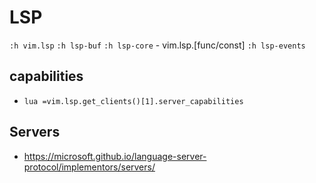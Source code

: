 # LSP

`:h vim.lsp`
`:h lsp-buf`
`:h lsp-core` - vim.lsp.[func/const]
`:h lsp-events`

## capabilities
- `lua =vim.lsp.get_clients()[1].server_capabilities`

## Servers
- https://microsoft.github.io/language-server-protocol/implementors/servers/

